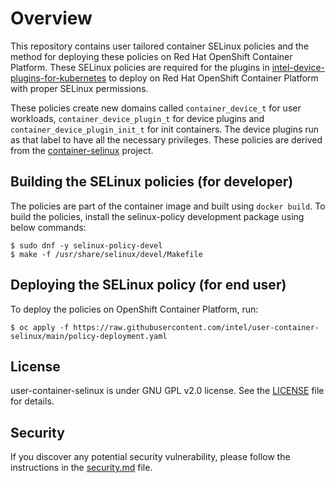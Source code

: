 # Overview
This repository contains user tailored container SELinux policies and the method for deploying these policies on Red Hat OpenShift Container Platform. These SELinux policies are required for the plugins in [intel-device-plugins-for-kubernetes](https://github.com/intel/intel-device-plugins-for-kubernetes) to deploy on Red Hat OpenShift Container Platform with proper SELinux permissions.

These policies create new domains called `container_device_t` for user workloads, `container_device_plugin_t` for device plugins and `container_device_plugin_init_t` for init containers. The device plugins run as that label to have all the necessary privileges.
These policies are derived from the [container-selinux](https://github.com/containers/container-selinux) project.

## Building the SELinux policies (for developer)

The policies are part of the container image and built using `docker build`. To build the policies, install the selinux-policy development package using below commands: 
```
$ sudo dnf -y selinux-policy-devel
$ make -f /usr/share/selinux/devel/Makefile
```

## Deploying the SELinux policy (for end user)

To deploy the policies on OpenShift Container Platform, run: 
```
$ oc apply -f https://raw.githubusercontent.com/intel/user-container-selinux/main/policy-deployment.yaml
```


## License
user-container-selinux is under GNU GPL v2.0 license. See the [LICENSE](/LICENSE) file for details.

## Security
If you discover any potential security vulnerability, please follow the instructions in the [security.md](/security.md) file.